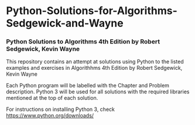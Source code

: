 # Python-Solutions-for-Algorithms-Sedgewick-and-Wayne
### Python Solutions to Algorithms 4th Edition by Robert Sedgewick, Kevin Wayne

This repository contains an attempt at solutions using Python to the listed examples and exercises in Algorithhms 4th Edition by Robert Sedgewick, Kevin Wayne

Each Python program will be labelled with the Chapter and Problem description.
Python 3 will be used for all solutions with the required libraries mentioned at the top of each solution.

For instructions on installing Python 3, check https://www.python.org/downloads/
